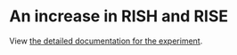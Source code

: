 # An increase in RISH and RISE

View [the detailed documentation for the experiment](documentation.md).
